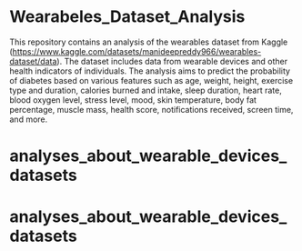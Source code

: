 # Wearabeles_Dataset_Analysis
This repository contains an analysis of the wearables dataset from Kaggle (https://www.kaggle.com/datasets/manideepreddy966/wearables-dataset/data). The dataset includes data from wearable devices and other health indicators of individuals. The analysis aims to predict the probability of diabetes based on various features such as age, weight, height, exercise type and duration, calories burned and intake, sleep duration, heart rate, blood oxygen level, stress level, mood, skin temperature, body fat percentage, muscle mass, health score, notifications received, screen time, and more.
# analyses_about_wearable_devices_datasets
# analyses_about_wearable_devices_datasets

